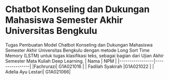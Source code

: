# Chatbot Konseling dan Dukungan Mahasiswa Semester Akhir Universitas Bengkulu
Tugas Pembuatan Model Chatbot Konseling dan Dukungan Mahasiswa Semester Akhir Universitas Bengkulu dengan metode Long Sort Time Memory (LSTM) untuk tugas klasifikasi teks, sebagai bagian dari Ujian Akhir Semester Mata Kuliah Deep Learning.
| Nama      | NPM      | 
|-----------------|----------------|
|Fachrurazi| G1A021016 |
| Fadilah Syakirah |G1A021022 | 
| Adelia Ayu Lestari| G1A021066| 
